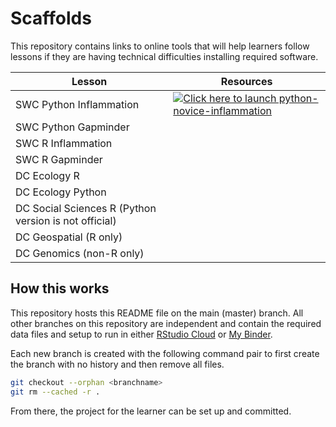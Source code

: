 # Scaffolds

This repository contains links to online tools that will help learners follow
lessons if they are having technical difficulties installing required software.

| Lesson | Resources |
|--------|-----------|
| SWC Python Inflammation|[![Click here to launch python-novice-inflammation](https://mybinder.org/badge_logo.svg)](https://mybinder.org/v2/gh/carpentries/scaffolds/swc-python-novice-inflammation)|
| SWC Python Gapminder||
| SWC R Inflammation||
| SWC R Gapminder||
| DC Ecology R||
| DC Ecology Python||
| DC Social Sciences R (Python version is not official)||
| DC Geospatial (R only)||
| DC Genomics (non-R only)||

## How this works

This repository hosts this README file on the main (master) branch. All other
branches on this repository are independent and contain the required data files
and setup to run in either [RStudio Cloud][rstudio-cloud] or 
[My Binder][my-binder]. 

Each new branch is created with the following command pair to first create the
branch with no history and then remove all files. 

```sh
git checkout --orphan <branchname>
git rm --cached -r .
```

From there, the project for the learner can be set up and committed.

[rstudio-cloud]: https://rstudio.cloud
[my-binder]: https://mybinder.org

